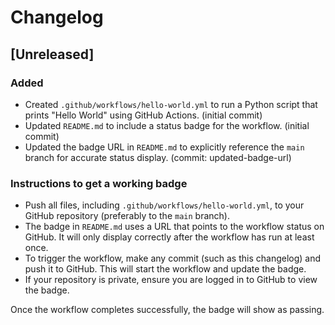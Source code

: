 # Changelog

## [Unreleased]

### Added
- Created `.github/workflows/hello-world.yml` to run a Python script that prints "Hello World" using GitHub Actions. (initial commit)
- Updated `README.md` to include a status badge for the workflow. (initial commit)
- Updated the badge URL in `README.md` to explicitly reference the `main` branch for accurate status display. (commit: updated-badge-url)

### Instructions to get a working badge
- Push all files, including `.github/workflows/hello-world.yml`, to your GitHub repository (preferably to the `main` branch).
- The badge in `README.md` uses a URL that points to the workflow status on GitHub. It will only display correctly after the workflow has run at least once.
- To trigger the workflow, make any commit (such as this changelog) and push it to GitHub. This will start the workflow and update the badge.
- If your repository is private, ensure you are logged in to GitHub to view the badge.

Once the workflow completes successfully, the badge will show as passing.
